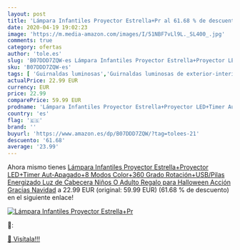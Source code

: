 ```yaml
---
layout: post
title: 'Lámpara Infantiles Proyector Estrella+Pr al 61.68 % de descuento'
date: 2020-04-19 19:02:23
image: 'https://m.media-amazon.com/images/I/51NBF7vLl9L._SL400_.jpg'
comments: true
category: ofertas
author: 'tole.es'
slug: 'B07DDD7ZQW-es Lámpara Infantiles Proyector Estrella+Proyector LED+Timer...'
sku: 'B07DDD7ZQW-es'
tags: [ 'Guirnaldas luminosas','Guirnaldas luminosas de exterior-interior','Guirnaldas luminosas de interior','Iluminación','navidad', ]
actualPrice: 22.99 EUR
currency: EUR
price: 22.99
comparePrice: 59.99 EUR
prodname: 'Lámpara Infantiles Proyector Estrella+Proyector LED+Timer Aut-Apagado+8 Modos Color+360 Grado Rotación+USB/Pilas Energizado Luz de Cabecera Niños O Adulto Regalo para Halloween Acción Gracias Navidad'
country: 'es'
flag: '🇪🇸'
brand: ''
buyurl: 'https://www.amazon.es/dp/B07DDD7ZQW/?tag=tolees-21'
descuento: '61.68'
average: '23.99'
---
```


Ahora mismo tienes [Lámpara Infantiles Proyector Estrella+Proyector LED+Timer Aut-Apagado+8 Modos Color+360 Grado Rotación+USB/Pilas Energizado Luz de Cabecera Niños O Adulto Regalo para Halloween Acción Gracias Navidad](https://www.amazon.es/dp/B07DDD7ZQW/?tag=tolees-21) a 22.99 EUR (original: 59.99 EUR) (61.68 %  de descuento) en el siguiente enlace!

[![Lámpara Infantiles Proyector Estrella+Pr](https://m.media-amazon.com/images/I/51NBF7vLl9L._SL400_.jpg)](https://www.amazon.es/dp/B07DDD7ZQW/?tag=tolees-21)

🔎:


[🛒 Visítala!!!](https://www.amazon.es/dp/B07DDD7ZQW/?tag=tolees-21)
